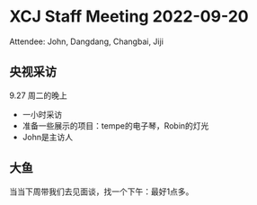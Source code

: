 # XCJ Staff Meeting 2022-09-20

Attendee: John, Dangdang, Changbai, Jiji

## 央视采访

9.27 周二的晚上
- 一小时采访
- 准备一些展示的项目：tempe的电子琴，Robin的灯光
- John是主访人

## 大鱼

当当下周带我们去见面谈，找一个下午：最好1点多。
